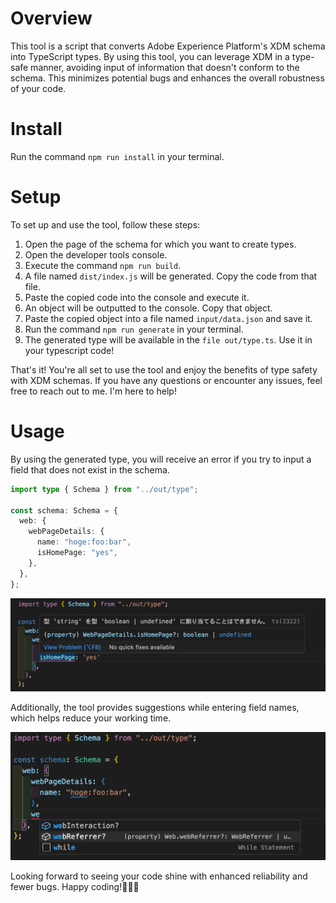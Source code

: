 # Overview

This tool is a script that converts Adobe Experience Platform's XDM schema into TypeScript types.
By using this tool, you can leverage XDM in a type-safe manner, avoiding input of information that doesn't conform to the schema.
This minimizes potential bugs and enhances the overall robustness of your code.

# Install

Run the command `npm run install` in your terminal.

# Setup

To set up and use the tool, follow these steps:

1. Open the page of the schema for which you want to create types.
2. Open the developer tools console.
3. Execute the command `npm run build`.
4. A file named `dist/index.js` will be generated. Copy the code from that file.
5. Paste the copied code into the console and execute it.
6. An object will be outputted to the console. Copy that object.
7. Paste the copied object into a file named `input/data.json` and save it.
8. Run the command `npm run generate` in your terminal.
9. The generated type will be available in the `file out/type.ts`. Use it in your typescript code!

That's it! You're all set to use the tool and enjoy the benefits of type safety with XDM schemas. If you have any questions or encounter any issues, feel free to reach out to me. I'm here to help!

# Usage

By using the generated type, you will receive an error if you try to input a field that does not exist in the schema.

```typescript
import type { Schema } from "../out/type";

const schema: Schema = {
  web: {
    webPageDetails: {
      name: "hoge:foo:bar",
      isHomePage: "yes",
    },
  },
};
```

<img src='./assets/typeerror.png' width='600px'/>

Additionally, the tool provides suggestions while entering field names, which helps reduce your working time.

<img src='./assets/suggestion.png' width='600px'/>

Looking forward to seeing your code shine with enhanced reliability and fewer bugs. Happy coding!🎉🎉🎉
